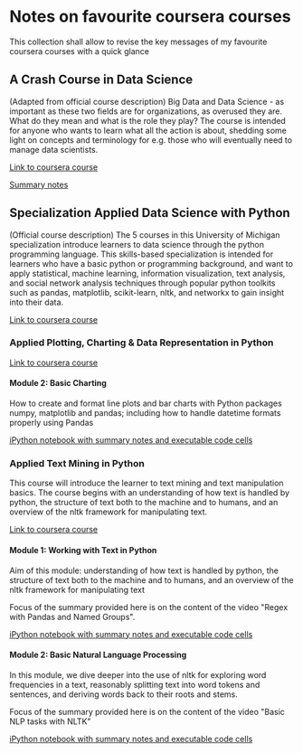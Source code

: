 # Notes on favourite coursera courses

This collection shall allow to revise the key messages of my favourite coursera courses with a quick glance

## A Crash Course in Data Science

(Adapted from official course description) Big Data and Data Science - as important as these two fields are for organizations, as overused they are. What do they mean and what is the role they play? The course is intended for anyone who wants to learn what all the action is about, shedding some light on concepts and terminology for e.g. those who will eventually need to manage data scientists.

[Link to coursera course](https://www.coursera.org/learn/data-science-course/)

[Summary notes](A%20Crash%20Course%20in%20Data%20Science.md)

## Specialization Applied Data Science with Python

(Official course description) The 5 courses in this University of Michigan specialization introduce learners to data science through the python programming language. This skills-based specialization is intended for learners who have a basic python or programming background, and want to apply statistical, machine learning, information visualization, text analysis, and social network analysis techniques through popular python toolkits such as pandas, matplotlib, scikit-learn, nltk, and networkx to gain insight into their data.

[Link to coursera course](https://www.coursera.org/specializations/data-science-python)

### Applied Plotting, Charting & Data Representation in Python

[Link to coursera course](https://www.coursera.org/learn/python-plotting)

#### Module 2: Basic Charting
How to create and format line plots and bar charts with Python packages numpy, matplotlib and pandas; including how to handle datetime formats properly using Pandas

[iPython notebook with summary notes and executable code cells](applied_data_science/line_and_bar_plots.ipynb)

### Applied Text Mining in Python
This course will introduce the learner to text mining and text manipulation basics. The course begins with an understanding of how text is handled by python, the structure of text both to the machine and to humans, and an overview of the nltk framework for manipulating text. 

[Link to coursera course](https://www.coursera.org/learn/python-text-mining)

#### Module 1: Working with Text in Python
Aim of this module: understanding of how text is handled by python, the structure of text both to the machine and to humans, and an overview of the nltk framework for manipulating text

Focus of the summary provided here is on the content of the video "Regex with Pandas and Named Groups".

[iPython notebook with summary notes and executable code cells](applied_data_science/regex_with_pandas.ipynb)

#### Module 2: Basic Natural Language Processing
In this module, we dive deeper into the use of nltk for exploring word frequencies in a text, reasonably splitting text into word tokens and sentences, and deriving words back to their roots and stems.

Focus of the summary provided here is on the content of the video "Basic NLP tasks with NLTK"

[iPython notebook with summary notes and executable code cells](applied_data_science/basic_nlp_with_nltk.ipynb)

